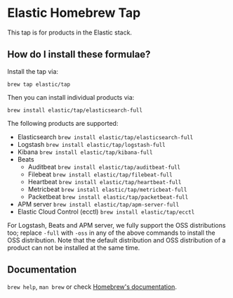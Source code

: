 # Elastic Homebrew Tap

This tap is for products in the Elastic stack.

## How do I install these formulae?

Install the tap via:

    brew tap elastic/tap

Then you can install individual products via:

    brew install elastic/tap/elasticsearch-full

The following products are supported:

* Elasticsearch `brew install elastic/tap/elasticsearch-full`
* Logstash `brew install elastic/tap/logstash-full`
* Kibana `brew install elastic/tap/kibana-full`
* Beats
  * Auditbeat `brew install elastic/tap/auditbeat-full`
  * Filebeat `brew install elastic/tap/filebeat-full`
  * Heartbeat `brew install elastic/tap/heartbeat-full`
  * Metricbeat `brew install elastic/tap/metricbeat-full`
  * Packetbeat `brew install elastic/tap/packetbeat-full`
* APM server `brew install elastic/tap/apm-server-full`
* Elastic Cloud Control (ecctl) `brew install elastic/tap/ecctl`

For Logstash, Beats and APM server, we fully support the OSS distributions
too; replace `-full` with `-oss` in any of the above commands to install the 
OSS distribution. Note that the default distribution and OSS distribution of
a product can not be installed at the same time.

## Documentation
`brew help`, `man brew` or check [Homebrew's documentation](https://github.com/Homebrew/brew/blob/master/docs/README.md).
